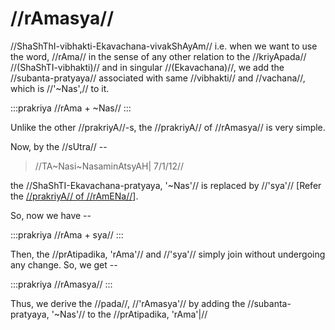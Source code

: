 # //rAmasya//

//ShaShThI-vibhakti-Ekavachana-vivakShAyAm// i.e. when we want to use
the word, //rAma// in the sense of any other relation to the
//kriyApada// //(ShaShTI-vibhakti)// and in singular //(Ekavachana)//,
we add the //subanta-pratyaya// associated with same //vibhakti// and
//vachana//, which is //'~Nas',// to it.

:::prakriya
//rAma + ~Nas//
:::

Unlike the other //prakriyA//-s, the //prakriyA// of //rAmasya// is very
simple.

Now, by the //sUtra// --

> //TA~Nasi~NasaminAtsyAH| 7/1/12//

the //ShaShTI-Ekavachana-pratyaya, '~Nas'// is replaced by //'sya'//
\[Refer the [//prakriyA// of
//rAmENa//](#/subanta/raama-sabdah/raama-3-1)].

So, now we have --

:::prakriya
//rAma + sya//
:::

<!--anEkAlshitsarvasya-->

Then, the //prAtipadika, 'rAma'// and //'sya'// simply join without
undergoing any change. So, we get --

:::prakriya
//rAmasya//
:::

Thus, we derive the //pada//, //'rAmasya'// by adding the
//subanta-pratyaya, '~Nas'// to the //prAtipadika, 'rAma'|//
<!--stackedit_data:
eyJoaXN0b3J5IjpbMTk4ODUxMzc0Nl19
-->
